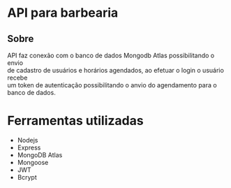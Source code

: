<h1>API para barbearia </h1>

<h2>Sobre </h2>
<p>API faz conexão com o banco de dados Mongodb Atlas possibilitando o envio </br>
de cadastro de usuários e horários agendados, ao efetuar o login o usuário recebe <br/>
um token de autenticação possibilitando o anvio do agendamento para o banco de dados. </p>

<h1>Ferramentas utilizadas </h1>
<ul>
<li>Nodejs </li>
<li>Express </li>
<li>MongoDB Atlas </li>
<li>Mongoose </li>
<li>JWT </li>
<li>Bcrypt </li>
</ul>
